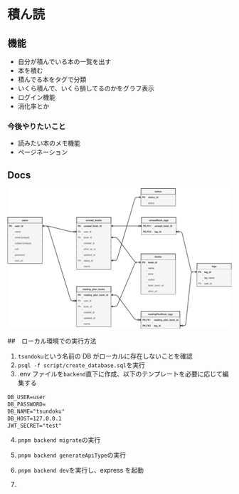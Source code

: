 # 積ん読

## 機能

- 自分が積んでいる本の一覧を出す
- 本を積む
- 積んでる本をタグで分類
- いくら積んで、いくら損してるのかをグラフ表示
- ログイン機能
- 消化率とか

### 今後やりたいこと

- 読みたい本のメモ機能
- ページネーション

## Docs

![AboutMe](./docs//db-schema.drawio.svg)

##　ローカル環境での実行方法

1. `tsundoku`という名前の DB がローカルに存在しないことを確認
2. `psql -f script/create_database.sql`を実行
3. .env ファイルを`backend`直下に作成、以下のテンプレートを必要に応じて編集する

```.env
DB_USER=user
DB_PASSWORD=
DB_NAME="tsundoku"
DB_HOST=127.0.0.1
JWT_SECRET="test"
```

4. `pnpm backend migrate`の実行
5. `pnpm backend generateApiType`の実行
6. `pnpm backend dev`を実行し、express を起動

7.

